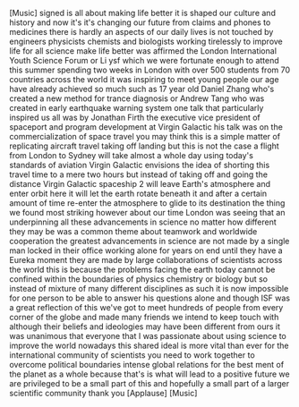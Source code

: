 
[Music]
signed is all about making life better
it is shaped our culture and history and
now it&#39;s it&#39;s changing our future from
claims and phones to medicines there is
hardly an aspects of our daily lives is
not touched by engineers physicists
chemists and biologists working
tirelessly to improve life for all
science make life better was affirmed
the London International Youth Science
Forum or Li ysf which we were fortunate
enough to attend this summer spending
two weeks in London with over 500
students from 70 countries across the
world it was inspiring to meet young
people our age have already achieved so
much such as 17 year old Daniel Zhang
who&#39;s created a new method for trance
diagnosis or Andrew Tang who was created
in early earthquake warning system one
talk that particularly inspired us all
was by Jonathan Firth the executive vice
president of spaceport and program
development at Virgin Galactic his talk
was on the commercialization of space
travel you may think this is a simple
matter of replicating aircraft travel
taking off landing but this is not the
case a flight from London to Sydney will
take almost a whole day using today&#39;s
standards of aviation Virgin Galactic
envisions the idea of shorting this
travel time to a mere two hours but
instead of taking off and going the
distance Virgin Galactic spaceship 2
will leave Earth&#39;s atmosphere and enter
orbit here
it will let the earth rotate beneath it
and after a certain amount of time
re-enter the atmosphere to glide to its
destination the thing we found most
striking however about our time London
was seeing that an underpinning all
these advancements in science no matter
how different they may be was a common
theme about teamwork and worldwide
cooperation the greatest advancements in
science are not made by a single man
locked in their office working alone for
years on end until they have a Eureka
moment they are made by large
collaborations of scientists across the
world this is because the problems
facing the earth today cannot be
confined within the boundaries of
physics chemistry or biology but so
instead of mixture of many different
disciplines as such it is now impossible
for one person to be able to answer his
questions alone and though ISF was a
great reflection of this we&#39;ve got to
meet hundreds of people from every
corner of the globe and made many
friends we intend to keep
touch with although their beliefs and
ideologies may have been different from
ours it was unanimous that everyone that
I was passionate about using science to
improve the world nowadays this shared
ideal is more vital than ever for the
international community of scientists
you need to work together to overcome
political boundaries intense global
relations for the best ment of the
planet as a whole because that&#39;s is what
will lead to a positive future we are
privileged to be a small part of this
and hopefully a small part of a larger
scientific community thank you
[Applause]
[Music]
